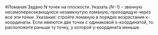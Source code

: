 #Ломаная
Задано N точек на плоскости. Указать *(N−1)* - звенную несамопересекающуюся 
незамкнутую ломаную, проходящую через все эти точки.
Указание: стройте ломаную в порядке возрастания x-координаты. Если имеются 
две точки с одинаковой x-координатой, то расположите раньше ту точку, у 
которой y-координата меньше.
